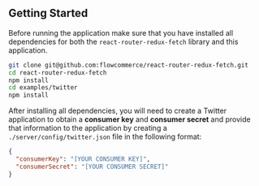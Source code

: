## Getting Started

Before running the application make sure that you have installed all dependencies for both the `react-router-redux-fetch` library and this application.

```sh
git clone git@github.com:flowcommerce/react-router-redux-fetch.git
cd react-router-redux-fetch
npm install
cd examples/twitter
npm install
```

After installing all dependencies, you will need to create a Twitter application to obtain a **consumer key** and **consumer secret** and provide that information to the application by creating a `./server/config/twitter.json` file in the following format:

```json
{
  "consumerKey": "[YOUR CONSUMER KEY]",
  "consumerSecret": "[YOUR CONSUMER SECRET]"
}
```
